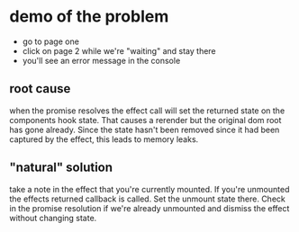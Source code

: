 # demo of the problem

- go to page one
- click on page 2 while we're "waiting" and stay there
- you'll see an error message in the console

## root cause

when the promise resolves the effect call will set the returned state on the components hook state.
That causes a rerender but the original dom root has gone already.
Since the state hasn't been removed since it had been captured by the effect, this leads to memory leaks.

## "natural" solution

take a note in the effect that you're currently mounted.
If you're unmounted the effects returned callback is called. Set the unmount state there.
Check in the promise resolution if we're already unmounted and dismiss the effect without changing state.
